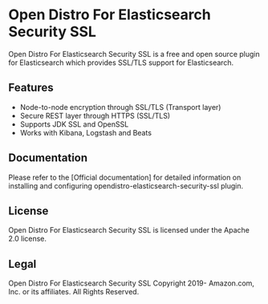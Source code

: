 # Open Distro For Elasticsearch Security SSL

Open Distro For Elasticsearch Security SSL is a free and open source plugin for Elasticsearch which provides SSL/TLS support for Elasticsearch. 

## Features
* Node-to-node encryption through SSL/TLS (Transport layer)
* Secure REST layer through HTTPS (SSL/TLS)
* Supports JDK SSL and OpenSSL
* Works with Kibana, Logstash and Beats

## Documentation
Please refer to the [Official documentation] for detailed information on installing and configuring opendistro-elasticsearch-security-ssl plugin.

## License

Open Distro For Elasticsearch Security SSL is licensed under the Apache 2.0 license.

## Legal 
Open Distro For Elasticsearch Security SSL
Copyright 2019- Amazon.com, Inc. or its affiliates. All Rights Reserved.
